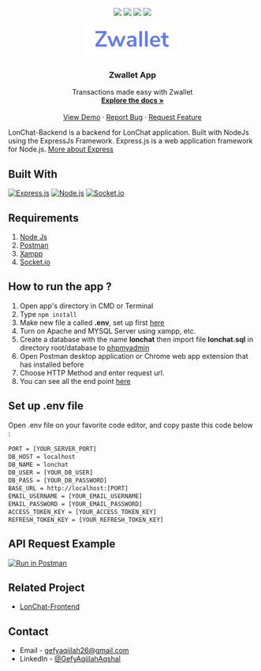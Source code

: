 <p align="center">
<img src="https://img.shields.io/github/repo-size/Gefyaqiilah/Zwallet-Back-End?color=%20%236379f4&label=Repo%20SIZE&logo=%20%236379f4&logoColor=%20%236379f4&style=for-the-badge">
 <a href="https://expressjs.com/"><img src="https://img.shields.io/badge/Express-4.17.1-green?style=for-the-badge"></a>
 <a href="https://nodejs.org/dist/latest-v14.x/docs/api/"><img src="https://img.shields.io/badge/NodeJs-v14-lightgreen?style=for-the-badge"></a>
   <a href="https://linkedin.com/in/gefyaqiilahaqshal"><img src="https://img.shields.io/badge/LinkedIn-v4-blue?style=for-the-badge&logo=linkedin"></a>
</p>

<p align="center">
  <a href="https://github.com/Gefyaqiilah/Zwallet-Front-End">
    <img src="./screenshots/logo.png"  width="200px" alt="Logo" width="80">
  </a>

  <h3 align="center">Zwallet App</h3>

  <p align="center">
    Transactions made easy with Zwallet
    <br />
    <a href="https://github.com/Gefyaqiilah/Zwallet-Front-End"><strong>Explore the docs »</strong></a>
    <br />
    <br />
    <a href="https://zwallet-gefy.netlify.app">View Demo</a>
    ·
    <a href="https://github.com/Gefyaqiilah/Zwallet-Front-End">Report Bug</a>
    ·
    <a href="https://github.com/Gefyaqiilah/Zwallet-Front-End">Request Feature</a>
  </p>


LonChat-Backend is a backend for LonChat application. Built with NodeJs using the ExpressJs Framework.
Express.js is a web application framework for Node.js. [More about Express](https://en.wikipedia.org/wiki/Express.js)
## Built With
[![Express.js](https://img.shields.io/badge/Express-4.17.1-brightgreen)](https://expressjs.com/en/starter/installing.html)
[![Node.js](https://img.shields.io/badge/Node%20Js-14.15.4-orange)](https://nodejs.org/)
[![Socket.io](https://img.shields.io/badge/Socket.io-3.1.0-blue)](https://www.npmjs.com/package/socket.io)

## Requirements
1. <a href="https://nodejs.org/en/download/">Node Js</a>
2. <a href="https://www.getpostman.com/">Postman</a>
3. [Xampp](https://www.apachefriends.org/download.html)
4. [Socket.io](https://www.npmjs.com/package/socket.io)

## How to run the app ?
1. Open app's directory in CMD or Terminal
2. Type 
```npm install```
3. Make new file a called **.env**, set up first [here](#set-up-env-file)
4. Turn on Apache and MYSQL Server using xampp, etc.
5. Create a database with the name **lonchat** then  import file **lonchat.sql** in directory root/database to [phpmyadmin](http://localhost/phpmyadmin)
6. Open Postman desktop application or Chrome web app extension that has installed before
7. Choose HTTP Method and enter request url.
8. You can see all the end point [here](#end-point)

## Set up .env file
Open .env file on your favorite code editor, and copy paste this code below :
```
PORT = [YOUR_SERVER_PORT]
DB_HOST = localhost
DB_NAME = lonchat
DB_USER = [YOUR_DB_USER]
DB_PASS = [YOUR_DB_PASSWORD]
BASE_URL = http://localhost:[PORT]
EMAIL_USERNAME = [YOUR_EMAIL_USERNAME]
EMAIL_PASSWORD = [YOUR_EMAIL_PASSWORD]
ACCESS_TOKEN_KEY = [YOUR_ACCESS_TOKEN_KEY]
REFRESH_TOKEN_KEY = [YOUR_REFRESH_TOKEN_KEY]
```

## API Request Example 
[![Run in Postman](https://run.pstmn.io/button.svg)](https://app.getpostman.com/run-collection/2decdaacaa9676a0dc3a)
## Related Project

- [LonChat-Frontend](https://github.com/Gefyaqiilah/LonChat-Front-End)

<!-- CONTACT -->
## Contact

- Email - gefyaqiilah26@gmail.com
- LinkedIn - [@GefyAqiilahAqshal](https://linkedin.com/in/gefyaqiilahaqshal)
